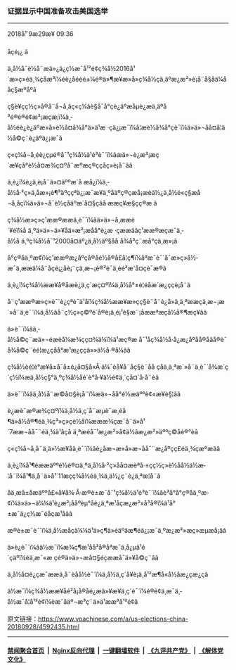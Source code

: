 ### 证据显示中国准备攻击美国选举
------------------------

<div class="published">
 <span class="date" title="ä¸­å½æ¶é´">
  <time datetime="2018-09-29T09:36:04+08:00">
   2018å¹´9æ29æ¥ 09:36
  </time>
 </span>
</div>
<br/>
<div class="wsw">
 <span class="dateline">
  åçé¡¿ â
 </span>
 <p>
  ä¸­å½å¯è½å¨æä»¿ä¿ç½æ¯å¹²é¢ç¾å½2016å¹´æ»ç»éä¸¾çåæ³ï¼éè¿åééé±¼é®ä»¶æ¥æ»å»ç¾å½çä¸äºæ¿æ²»è¡å¨å§åä¼ååç§æºåºã
 </p>
 <p>
  ç§è¥çç½ç»å®å¨å¬å¸âç«ç¼âè§å¯å°çè¿äºæåµè¿æä¸äºå³é®é®é¢æ²¡æç­æ¡ï¼ä¸­å½éè¿è¿äºæ»å»è½å¤å¾å°ä»ä¹æ ·çä¿¡æ¯ï¼å¦æè½å¾å°çè¯ï¼ä»ä»¬åå¤å¦ä½å©ç¨è¿äºä¿¡æ¯ã
 </p>
 <p>
  ç«ç¼å¬å¸éè¿çµé®å¯¹ç¾å½ä¹é³è¯´ï¼âæä»¬è¿æ²¡æç´æ¥çå°è½å¤æ¾ç¤ºå¨æºæç®ççåç»­è¡å¨ãâ
 </p>
 <p>
  ä¸è¿ï¼è¿ä¸è¡å¨ä»¤äººæ´å æå¿ï¼ä¸­å½å·²ç»ä¸åæ»¡è¶³äºççªä¿¡æ¯æ¥ä¸ºåäºç®çæå¡æèä½¿ä¸­å½é«ç§æå¬å¸åçï¼ä»ä»¬å¯è½çåäºæ´å¤§çãå·ææç¥æ§çç®æ ã
 </p>
 <p>
  ç¾å½æ»ç»ç¹ææ®ææä¸è¯´ï¼âä»ä»¬å¸ææè´¥éï¼å ä¸ºä»ä»¬ä»¥åä»æ²¡æåå°è¿æ ·çææãâç¹ææ®æçæ¯ä¸­å½å ä¸ºç¾å½å¯¹2000å¤äº¿ä¸­å½äº§åå å¾å³ç¨æå°çä¸æ»¡ã
 </p>
 <p>
  å°ç®åä¸ºæ­¢ï¼ç¹ææ®æ¿åºçå®åé½å®å£å¦ç¶ï¼åªæ¯è¯´å¯æ»ç»å½­æ¯ä¸ææä¼å¨åçé¡¿åè¡¨çä¸æ¬¡è®²è¯ä¸­éé²æ´å¤çè¯æ®ã
 </p>
 <p>
  ä¸è¿ï¼ç¾å½ææ¥å®åæè¿ä¸ç´æç¤ºï¼ä¸­å½å°±è¦éåæ´æ¿ççè¡å¨ã
 </p>
 <p>
  å¨ç¹ææ®æ»ç»è¯´è¿çªè¯ä¹åï¼ç¾å½ææ¥æ»çç§è¨å¨è¿å»ä¸ä¸ªææçä¸æ¬¡æ´»å¨ä¸­è¯´ï¼ä¸­å½âå¨ç½ç»ç©ºé´å®è¡ä¸é¡¹è§æ¨¡åææªæçå½å®¶æç¥âã
 </p>
 <p>
  ä»è¯´ï¼âä¸­å½å©ç¨æä»¬éæèå¼æ¾çç¤¾ä¼ï¼ä¹æç®æ å¯¹åç¾å½å·å¿æ¿åºåå®åãå®è¯å¾å©ç¨èé¦æ¿ç­åå°æ¹æ¿ç­çä»»ä½å·®å¼ãâ
 </p>
 <p>
  ç¾å½èé¦è°æ¥å±å¯å±é¿å¤§å«Â·ä¼¯èå¥å¨åç§è¨åå çåä¸ä¸ªæ´»å¨ä¸­è¯´å¾æ´ç´ç½ï¼æä¸­å½ç§°ä¸ºç¾å½åé´è°å·¥ä½é¢ä¸´çå¤´å·å¨èã
 </p>
 <p>
  ä»è¯´ï¼âä¸­å½å¨æ©å¤§è¡å¨ï¼æä»¬åå°é½æäººè¢«æ¥è§¦ãâ
 </p>
 <p>
  è¿æè¯æ®æ¾ç¤ºï¼ä¸­å½ä¸ç´å¨æµè¯æ¸éå¶ä»å½å®¶éä¸¾ç³»ç»çè½åï¼æææ¾çæ¯å¨ä»å¹´7ææ¬åå¯¨éä¸¾ä¹åçå ä¸ªæéå¯¹æ¿æ²»å¢ä½ãæ¿æ²»äººç©åè®°èã
 </p>
 <p>
  ç«ç¼å¬å¸å¨ä¸ä»½æ¥åä¸­è¯´ï¼âè¿åæ¬æ»å»æ¬åå¯¨æ¿åºçç£éä¸¾çæºæãâ
 </p>
 <p>
  ä¸è¿ï¼å¹¶éææäººé½è®¤ä¸ºä¸­å½å·²ç»åå¤æèªå·±çç½ç»è½åå½ä½æ­¦å¨ï¼å¹¶ä¸å¨ä»å¹´11æçç¾å½éä¸¾ä¸­ä½¿ç¨è¿ä¸ªæ­¦å¨ã
 </p>
 <p>
  åä¸­æå±åæäººå£«å¥å¾·Â·æ®è±æ¯å¯¹ç¾å½ä¹é³è¯´ï¼âè³å°å°ç®åä¸ºæ­¢ï¼ä»ä»¬ä¼¼ä¹è¿æ²¡ååºèµ°åè¿ä¸ªæ¹åçæ¿æ²»å³å®ï¼ä¹å°±æ¯ä¿ç½æ¯éåçæ¹åãâ
 </p>
 <p>
  æ®è±æ¯è¯´ï¼ä¸­å½æåçä¼¼ä¹ä»ç¶ä»éäºâæ¶éä¿¡æ¯ä¸ºæ¿æ²»æç»æµæå¡âã
 </p>
 <p>
  ä»è¿è¯´ï¼âä½æ¯ï¼æ¾ç¶æ¹åå³å®åªæ¯ä¸å¿µä¹é´çäºï¼èä¸æ¯«æ çé®ä»ä»¬æå¤§éçææå¯ä»¥å©ç¨âã
 </p>
 <p>
  ä¸­å½å¤é¿çæ¯ææä¸å¨èåå½è¯´ï¼ä¸­å½ä¸ç´å¥è¡ä¸å¹²æ¶å«å½åæ¿çæ¿ç­ã
 </p>
 <p>
  ä½æ¯ï¼ç¾å½ææ¥åé²å¡å®åé¿æä»¥æ¥ä¸ç´è¯´ï¼é®é¢ä¸æ¯ä¸­å½æ¯å¦å¹²é¢ï¼èæ¯åäº¬æ³ç¨ä»ä¹ææ³å¹²é¢ã
 </p>
 <p>
 </p>
</div>

原文链接：https://www.voachinese.com/a/us-elections-china-20180928/4592435.html


------------------------
#### [禁闻聚合首页](https://github.com/gfw-breaker/banned-news/blob/master/README.md) &nbsp;|&nbsp; [Nginx反向代理](https://github.com/gfw-breaker/open-proxy/blob/master/README.md) &nbsp;|&nbsp;  [一键翻墙软件](https://github.com/gfw-breaker/nogfw/blob/master/README.md) &nbsp;|&nbsp; [《九评共产党》](https://github.com/gfw-breaker/9ping.md/blob/master/README.md#九评之一评共产党是什么) &nbsp;|&nbsp; [《解体党文化》](https://github.com/gfw-breaker/jtdwh.md/blob/master/README.md#绪论)